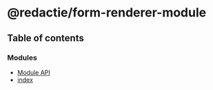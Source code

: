 # @redactie/form-renderer-module

## Table of contents

### Modules

- [Module API](../wiki/Module%20API)
- [index](../wiki/index)
